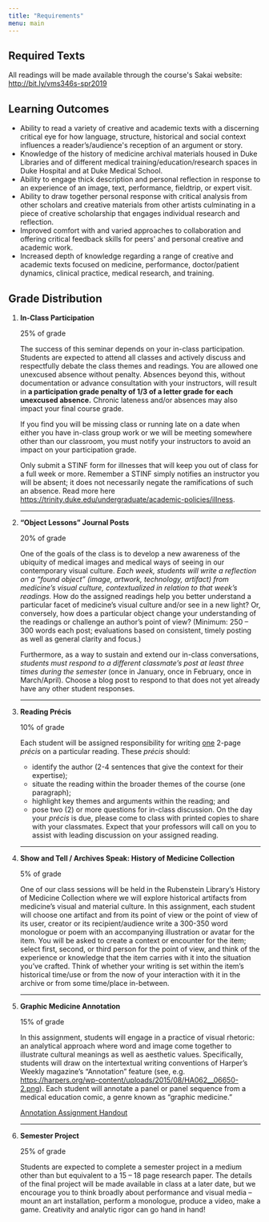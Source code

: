 ```yaml
---
title: "Requirements"
menu: main
---
```


## Required Texts

All readings will be made available through the course's Sakai website:  http://bit.ly/vms346s-spr2019 

## Learning Outcomes

* Ability to read a variety of creative and academic texts with a discerning critical eye for how language, structure, historical and social context influences a reader’s/audience's reception of an argument or story.
* Knowledge of the history of medicine archival materials housed in Duke Libraries and of different medical training/education/research spaces in Duke Hospital and at Duke Medical School.
* Ability to engage thick description and personal reflection in response to an experience of an image, text, performance, fieldtrip, or expert visit.
* Ability to draw together personal response with critical analysis from other scholars and creative materials from other artists culminating in a piece of creative scholarship that engages individual research and reflection.
* Improved comfort with and varied approaches to collaboration and offering critical feedback skills for peers' and personal creative and academic work.
* Increased depth of knowledge regarding a range of creative and academic texts focused on medicine, performance, doctor/patient dynamics, clinical practice, medical research, and training.


## Grade Distribution

1. **In-Class Participation**

    25% of grade

    The success of this seminar depends on your in-class participation. Students are expected to attend all classes and actively discuss and respectfully debate the class themes and readings.  You are allowed one unexcused absence without penalty. Absences beyond this, without documentation or advance consultation with your instructors, will result in **a participation grade penalty of 1/3 of a letter grade for each unexcused absence.**  Chronic lateness and/or absences may also impact your final course grade.

    If you find you will be missing class or running late on a date when either you have in-class group work or we will be meeting somewhere other than our classroom, you must notify your instructors to avoid an impact on your participation grade.

    Only submit a STINF form for illnesses that will keep you out of class for a full week or more. Remember a STINF simply notifies an instructor you will be absent; it does not necessarily negate the ramifications of such an absence. Read more here https://trinity.duke.edu/undergraduate/academic-policies/illness.

    ---

1. **“Object Lessons” Journal Posts**

    20% of grade   
    
    One of the goals of the class is to develop a new awareness of the ubiquity of medical images and medical ways of seeing in our contemporary visual culture. _Each week, students will write a reflection on a “found object” (image, artwork, technology, artifact) from medicine’s visual culture, contextualized in relation to that week’s readings._  How do the assigned readings help you better understand a particular facet of medicine’s visual culture and/or see in a new light?  Or, conversely, how does a particular object change your understanding of the readings or challenge an author’s point of view?   (Minimum: 250 – 300 words each post; evaluations based on consistent, timely posting as well as general clarity and focus.)
 
    Furthermore, as a way to sustain and extend our in-class conversations, _students must respond to a different classmate’s post at least three times during the semester_ (once in January, once in February, once in March/April).  Choose a blog post to respond to that does not yet already have any other student responses.  


    --- 

1. **Reading Précis**

    10% of grade   
    
    Each student will be assigned responsibility for writing <span style="text-decoration: underline">one</span> 2-page _précis_ on a particular reading.  These _précis_ should:
    
    * identify the author (2-4 sentences that give the context for their expertise);
    * situate the reading within the broader themes of the course (one paragraph);
    * highlight key themes and arguments within the reading; and
    * pose two (2) or more questions for in-class discussion.
    On the day your _précis_ is due, please come to class with printed copies to share with your classmates.  Expect that your professors will call on you to assist with leading discussion on your assigned reading. 

    ---

1. **Show and Tell / Archives Speak: History of Medicine Collection**

    5% of grade 

    One of our class sessions will be held in the Rubenstein Library’s History of Medicine Collection where we will explore historical artifacts from medicine’s visual and material culture.   In this assignment, each student will choose one artifact and from its point of view or the point of view of its user, creator or its recipient/audience write a 300-350 word monologue or poem with an accompanying illustration or avatar for the item. You will be asked to create a context or encounter for the item; select first, second, or third person for the point of view, and think of the experience or knowledge that the item carries with it into the situation you’ve crafted. Think of whether your writing is set within the item’s historical time/use or from the now of your interaction with it in the archive or from some time/place in-between.

    ---

1. **Graphic Medicine Annotation**

    15% of grade

    In this assignment, students will engage in a practice of visual rhetoric: an analytical approach where word and image come together to illustrate cultural meanings as well as aesthetic values.  Specifically, students will draw on the intertextual writing conventions of Harper’s Weekly magazine’s “Annotation” feature (see, e.g. https://harpers.org/wp-content/uploads/2015/08/HA062__06650-2.png).  Each student will annotate a panel or panel sequence from a medical education comic, a genre known as “graphic medicine.”

    [Annotation Assignment Handout](https://sakai.duke.edu/access/content/group/d6ad2426-22a1-4005-84ec-48b243439051/Graphic%20Medicine%20Annotation/graphic_medicine_annotation_assignment.pdf)
    
    ---

1. **Semester Project**

    25% of grade

    Students are expected to complete a semester project in a medium other than but equivalent to a 15 – 18 page research paper. The details of the final project will be made available in class at a later date, but we encourage you to think broadly about performance and visual media – mount an art installation, perform a monologue, produce a video, make a game. Creativity and analytic rigor can go hand in hand!
